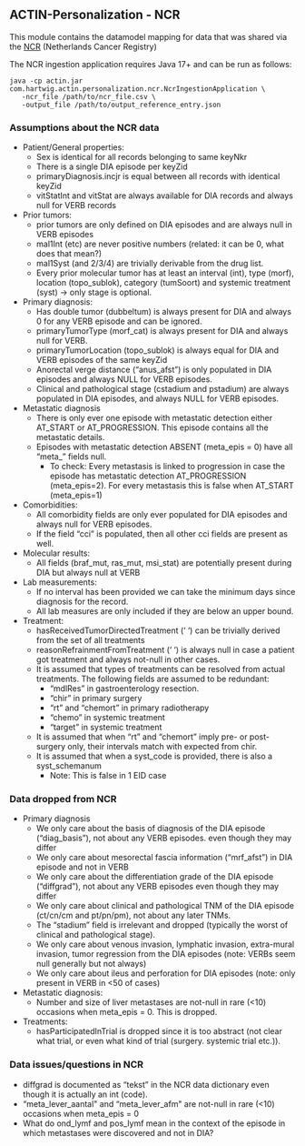 ## ACTIN-Personalization - NCR

This module contains the datamodel mapping for data that was shared via the [NCR](https://iknl.nl/en/ncr) (Netherlands Cancer Registry)

The NCR ingestion application requires Java 17+ and can be run as follows:

```
java -cp actin.jar com.hartwig.actin.personalization.ncr.NcrIngestionApplication \
   -ncr_file /path/to/ncr_file.csv \
   -output_file /path/to/output_reference_entry.json
```

### Assumptions about the NCR data

- Patient/General properties:
    - Sex is identical for all records belonging to same keyNkr
    - There is a single DIA episode per keyZid
    - primaryDiagnosis.incjr is equal between all records with identical keyZid
    - vitStatInt and vitStat are always available for DIA records and always null for VERB records
- Prior tumors:
    - prior tumors are only defined on DIA episodes and are always null in VERB episodes
    - mal1Int (etc) are never positive numbers (related: it can be 0, what does that mean?)
    - mal1Syst (and 2/3/4) are trivially derivable from the drug list.
    - Every prior molecular tumor has at least an interval (int), type (morf), location (topo_sublok), category (tumSoort) and systemic
      treatment (syst) -> only stage is optional.
- Primary diagnosis:
    - Has double tumor (dubbeltum) is always present for DIA and always 0 for any VERB episode and can be ignored.
    - primaryTumorType (morf_cat) is always present for DIA and always null for VERB.
    - primaryTumorLocation (topo_sublok) is always equal for DIA and VERB episodes of the same keyZid
    - Anorectal verge distance (“anus_afst”) is only populated in DIA episodes and always NULL for VERB episodes.
    - Clinical and pathological stage (cstadium and pstadium) are always populated in DIA episodes, and always NULL for VERB episodes.
- Metastatic diagnosis
    - There is only ever one episode with metastatic detection either AT_START or AT_PROGRESSION. This episode contains all the metastatic
      details.
    - Episodes with metastatic detection ABSENT (meta_epis = 0) have all “meta_” fields null.
        - To check: Every metastasis is linked to progression in case the episode has metastatic detection AT_PROGRESSION (meta_epis=2). For
          every metastasis this is false when AT_START (meta_epis=1)
- Comorbidities:
    - All comorbidity fields are only ever populated for DIA episodes and always null for VERB episodes.
    - If the field “cci” is populated, then all other cci fields are present as well.
- Molecular results:
    - All fields (braf_mut, ras_mut, msi_stat) are potentially present during DIA but always null at VERB
- Lab measurements:
    - If no interval has been provided we can take the minimum days since diagnosis for the record.
    - All lab measures are only included if they are below an upper bound.
- Treatment:
    - hasReceivedTumorDirectedTreatment (‘ ‘) can be trivially derived from the set of all treatments
    - reasonRefrainmentFromTreatment (‘ ‘) is always null in case a patient got treatment and always not-null in other cases.
    - It is assumed that types of treatments can be resolved from actual treatments. The following fields are assumed to be redundant:
        - “mdlRes” in gastroenterology resection.
        - “chir” in primary surgery
        - “rt” and “chemort” in primary radiotherapy
        - “chemo” in systemic treatment
        - “target” in systemic treatment
    - It is assumed that when “rt” and “chemort” imply pre- or post-surgery only, their intervals match with expected from chir.
    - It is assumed that when a syst_code is provided, there is also a syst_schemanum
        - Note: This is false in 1 EID case

### Data dropped from NCR

- Primary diagnosis
    - We only care about the basis of diagnosis of the DIA episode (“diag_basis”), not about any VERB episodes. even though they may differ
    - We only care about mesorectal fascia information (“mrf_afst”) in DIA episode and not in VERB
    - We only care about the differentiation grade of the DIA episode (“diffgrad”), not about any VERB episodes even though they may differ
    - We only care about clinical and pathological TNM of the DIA episode (ct/cn/cm and pt/pn/pm), not about any later TNMs.
    - The “stadium” field is irrelevant and dropped (typically the worst of clinical and pathological stage).
    - We only care about venous invasion, lymphatic invasion, extra-mural invasion, tumor regression from the DIA episodes (note: VERBs seem
      null generally but not always)
    - We only care about ileus and perforation for DIA episodes (note: only present in VERB in <50 of cases)
- Metastatic diagnosis:
    - Number and size of liver metastases are not-null in rare (<10) occasions when meta_epis = 0. This is dropped.
- Treatments:
    - hasParticipatedInTrial is dropped since it is too abstract (not clear what trial, or even what kind of trial (surgery. systemic
      trial etc.)).

### Data issues/questions in NCR

- diffgrad is documented as “tekst” in the NCR data dictionary even though it is actually an int (code).
- “meta_lever_aantal" and “meta_lever_afm" are not-null in rare (<10) occasions when meta_epis = 0
- What do ond_lymf and pos_lymf mean in the context of the episode in which metastases were discovered and not in DIA?
